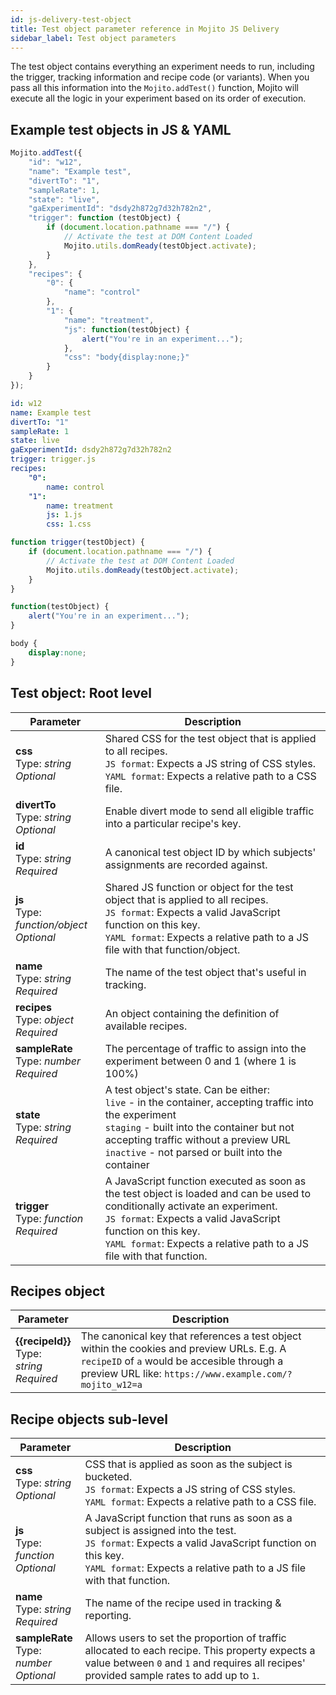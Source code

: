 ```yaml
---
id: js-delivery-test-object
title: Test object parameter reference in Mojito JS Delivery
sidebar_label: Test object parameters
---
```


The test object contains everything an experiment needs to run, including the trigger, tracking information and recipe code (or variants). When you pass all this information into the ```Mojito.addTest()``` function, Mojito will execute all the logic in your experiment based on its order of execution.

## Example test objects in JS & YAML

<!--DOCUSAURUS_CODE_TABS-->
<!--JavaScript-->
```js
Mojito.addTest({
    "id": "w12",
    "name": "Example test",
    "divertTo": "1",
    "sampleRate": 1,
    "state": "live",
    "gaExperimentId": "dsdy2h872g7d32h782n2",
    "trigger": function (testObject) {
        if (document.location.pathname === "/") {
            // Activate the test at DOM Content Loaded
            Mojito.utils.domReady(testObject.activate);
        }
    },
    "recipes": {
        "0": {
            "name": "control"
        },
        "1": {
            "name": "treatment",
            "js": function(testObject) {
                alert("You're in an experiment...");
            },
            "css": "body{display:none;}"
        }
    }
});
```

<!--YAML-->
```yml
id: w12
name: Example test
divertTo: "1"
sampleRate: 1
state: live
gaExperimentId: dsdy2h872g7d32h782n2
trigger: trigger.js
recipes:
    "0":
        name: control
    "1":
        name: treatment
        js: 1.js
        css: 1.css
```

<!--YAML trigger.js-->
```js
function trigger(testObject) {
    if (document.location.pathname === "/") {
        // Activate the test at DOM Content Loaded
        Mojito.utils.domReady(testObject.activate);
    }
}
```

<!--YAML 1.js-->
```js
function(testObject) {
    alert("You're in an experiment...");
}
```

<!--YAML 1.css-->
```css
body {
    display:none;
}
```
<!--END_DOCUSAURUS_CODE_TABS-->


## Test object: Root level

Parameter | Description
--|--
**css** <br> Type: *string* <br> *Optional* | Shared CSS for the test object that is applied to all recipes. <br>`JS format`: Expects a JS string of CSS styles. <br>`YAML format`: Expects a relative path to a CSS file.
**divertTo** <br> Type: *string* <br> *Optional* | Enable divert mode to send all eligible traffic into a particular recipe's key.
**id** <br> Type: *string* <br> *Required* | A canonical test object ID by which subjects' assignments are recorded against. 
**js** <br> Type: *function/object* <br> *Optional* | Shared JS function or object for the test object that is applied to all recipes. <br>`JS format`: Expects a valid JavaScript function on this key. <br>`YAML format`: Expects a relative path to a JS file with that function/object.
**name** <br> Type: *string* <br> *Required* | The name of the test object that's useful in tracking.
**recipes** <br> Type: *object* <br> *Required* | An object containing the definition of available recipes.
**sampleRate** <br> Type: *number* <br> *Required* | The percentage of traffic to assign into the experiment between 0 and 1 (where 1 is 100%)
**state** <br> Type: *string* <br> *Required* | A test object's state. Can be either: <br> `live` - in the container, accepting traffic into the experiment <br>`staging` - built into the container but not accepting traffic without a preview URL <br>`inactive` - not parsed or built into the container
**trigger** <br> Type: *function* <br> *Required* | A JavaScript function executed as soon as the test object is loaded and can be used to conditionally activate an experiment. <br>`JS format`: Expects a valid JavaScript function on this key. <br>`YAML format`: Expects a relative path to a JS file with that function.

## Recipes object

Parameter | Description
--|--
**{{recipeId}}** <br> Type: *string* <br> *Required* | The canonical key that references a test object within the cookies and preview URLs. E.g. A `recipeID` of `a` would be accesible through a preview URL like: `https://www.example.com/?mojito_w12=a`

## Recipe objects sub-level

Parameter | Description
--|--
**css** <br> Type: *string* <br> *Optional* | CSS that is applied as soon as the subject is bucketed. <br>`JS format`: Expects a JS string of CSS styles. <br>`YAML format`: Expects a relative path to a CSS file.
**js** <br> Type: *function* <br> *Optional* | A JavaScript function that runs as soon as a subject is assigned into the test. <br>`JS format`: Expects a valid JavaScript function on this key. <br>`YAML format`: Expects a relative path to a JS file with that function.
**name** <br> Type: *string* <br> *Required* | The name of the recipe used in tracking & reporting.
**sampleRate** <br> Type: *number* <br> *Optional* | Allows users to set the proportion of traffic allocated to each recipe. This property expects a value between `0` and `1` and requires all recipes' provided sample rates to add up to `1`.

